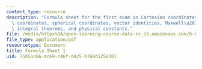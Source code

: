 ```yaml
---
content_type: resource
description: "Formula sheet for the first exam on Cartesian coordinates, cylindrical\
  \ coordinates, spherical coordinates, vector identities, Maxwell\u2019s equations,\
  \ integral theorems, and physical constants."
file: /media/https%3A/open-learning-course-data-rc.s3.amazonaws.com/6-013-electromagnetics-and-applications-fall-2005/75b51c66ac69c46fd425b768d1256301_formula_sheet1.pdf
file_type: application/pdf
resourcetype: Document
title: Formula Sheet 1
uid: 75b51c66-ac69-c46f-d425-b768d1256301
---
```

